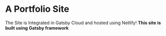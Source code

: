 # A Portfolio Site

The Site is Integrated in Gatsby Cloud and hosted using Netlify!
**This site is built using Gatsby framework**
